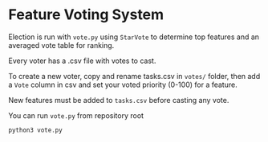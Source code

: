 # Feature Voting System
Election is run with `vote.py` using `StarVote` to determine top features and an averaged vote table for ranking.

Every voter has a .csv file with votes to cast.

To create a new voter, copy and rename tasks.csv in `votes/` folder, then add a `Vote` column in csv and set your voted priority (0-100) for a feature.

New features must be added to `tasks.csv` before casting any vote.

You can run `vote.py` from repository root
```
python3 vote.py
```
